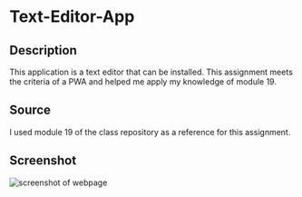 # Text-Editor-App

## Description
This application is a text editor that can be installed. This assignment meets the criteria of a PWA and helped me apply my knowledge of module 19. 

## Source
I used module 19 of the class repository as a reference for this assignment.

## Screenshot
![screenshot of webpage](<localhost_3000_ (1).png>)